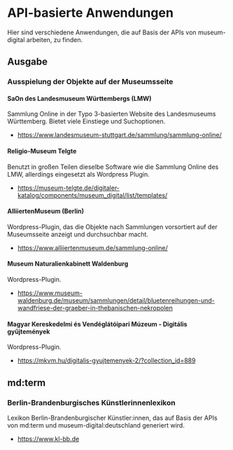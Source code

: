 # API-basierte Anwendungen

Hier sind verschiedene Anwendungen, die auf Basis der APIs von museum-digital arbeiten, zu finden.

## Ausgabe

### Ausspielung der Objekte auf der Museumsseite

#### SaOn des Landesmuseum Württembergs (LMW)

Sammlung Online in der Typo 3-basierten Website des Landesmuseums Württemberg. Bietet viele Einstiege und Suchoptionen.

- <https://www.landesmuseum-stuttgart.de/sammlung/sammlung-online/>

#### Religio-Museum Telgte

Benutzt in großen Teilen dieselbe Software wie die Sammlung Online des LMW, allerdings eingesetzt als Wordpress Plugin.

- <https://museum-telgte.de/digitaler-katalog/components/museum_digital/list/templates/>

#### AlliiertenMuseum (Berlin)

Wordpress-Plugin, das die Objekte nach Sammlungen vorsortiert auf der Museumsseite anzeigt und durchsuchbar macht.

- <https://www.alliiertenmuseum.de/sammlung-online/>

#### Museum Naturalienkabinett Waldenburg

Wordpress-Plugin.

- <https://www.museum-waldenburg.de/museum/sammlungen/detail/bluetenreihungen-und-wandfriese-der-graeber-in-thebanischen-nekropolen>

#### Magyar Kereskedelmi és Vendéglátóipari Múzeum - Digitális gyűjtemények

Wordpress-Plugin.

- <https://mkvm.hu/digitalis-gyujtemenyek-2/?collection_id=889>

## md:term

### Berlin-Brandenburgisches Künstlerinnenlexikon

Lexikon Berlin-Brandenburgischer Künstler:innen, das auf Basis der APIs von md:term und museum-digital:deutschland generiert wird.

- <https://www.kl-bb.de>

